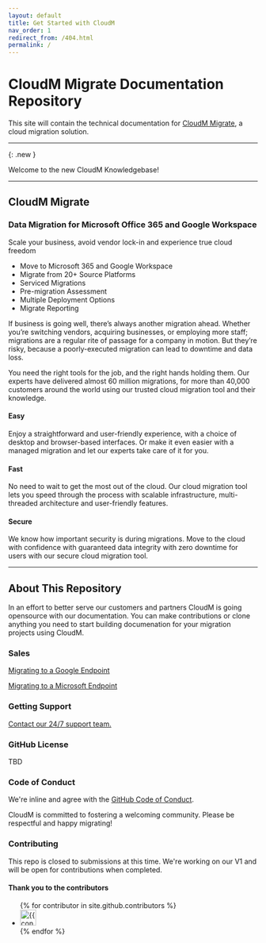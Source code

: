 ```yaml
---
layout: default
title: Get Started with CloudM
nav_order: 1
redirect_from: /404.html
permalink: /
---
```


# CloudM Migrate Documentation Repository

This site will contain the technical documentation for [CloudM Migrate](https://www.cloudm.io/), a cloud migration solution.

---

{: .new }

Welcome to the new CloudM Knowledgebase!

---

## CloudM Migrate
### Data Migration for Microsoft Office 365 and Google Workspace

Scale your business, avoid vendor lock-in and experience true cloud freedom

- Move to Microsoft 365 and Google Workspace
- Migrate from 20+ Source Platforms
- Serviced Migrations
- Pre-migration Assessment
- Multiple Deployment Options
- Migrate Reporting

If business is going well, there’s always another migration ahead. Whether you’re switching vendors, acquiring businesses, or employing more staff; migrations are a regular rite of passage for a company in motion. But they’re risky, because a poorly-executed migration can lead to downtime and data loss.

You need the right tools for the job, and the right hands holding them. Our experts have delivered almost 60 million migrations, for more than 40,000 customers around the world using our trusted cloud migration tool and their knowledge.

#### Easy
Enjoy a straightforward and user-friendly experience, with a choice of desktop and browser-based interfaces. Or make it even easier with a managed migration and let our experts take care of it for you.

#### Fast
No need to wait to get the most out of the cloud. Our cloud migration tool lets you speed through the process with scalable infrastructure, multi-threaded architecture and user-friendly features.

#### Secure
We know how important security is during migrations. Move to the cloud with confidence with guaranteed data integrity with zero downtime for users with our secure cloud migration tool.

---

## About This Repository
In an effort to better serve our customers and partners CloudM is going opensource with our documentation. You can make contributions or clone anything you need to start building documenation for your migration projects using CloudM. 

### Sales
<a href = "mailto: sales@cloudm.io">Migrating to a Google Endpoint</a>

<a href = "mailto: microsoft.sales@cloud.io">Migrating to a Microsoft Endpoint</a>

### Getting Support
<a href="https://support.cloudm.io/hc/en-us/requests/new">Contact our 24/7 support team.</a>

### GitHub License
TBD

### Code of Conduct
We're inline and agree with the <a href="https://docs.github.com/en/site-policy/github-terms/github-event-code-of-conduct#code-of-conduct">GitHub Code of Conduct</a>. 

CloudM is committed to fostering a welcoming community. Please be respectful and happy migrating!

### Contributing
This repo is closed to submissions at this time. We're working on our V1 and will be open for contributions when completed. 

#### Thank you to the contributors
<ul class="list-style-none">
{% for contributor in site.github.contributors %}
  <li class="d-inline-block mr-1">
     <a href="{{ contributor.html_url }}"><img src="{{ contributor.avatar_url }}" width="32" height="32" alt="{{ contributor.login }}"/></a>
  </li>
{% endfor %}
</ul>
